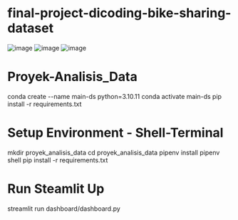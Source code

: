 # final-project-dicoding-bike-sharing-dataset
![image](https://github.com/user-attachments/assets/5000be72-1090-4847-85f9-8af43fcb12f9)
![image](https://github.com/user-attachments/assets/7f8874cf-ea27-4d1f-a720-d5e84c243178)
![image](https://github.com/user-attachments/assets/6dfa79c1-2fc1-498f-bd2e-03e9daa2a083)

# Proyek-Analisis_Data
conda create --name main-ds python=3.10.11
conda activate main-ds
pip install -r requirements.txt

# Setup Environment - Shell-Terminal
mkdir proyek_analisis_data
cd proyek_analisis_data
pipenv install
pipenv shell
pip install -r requirements.txt

# Run Steamlit Up
streamlit run dashboard/dashboard.py

